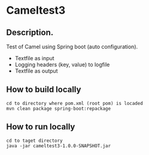 # Cameltest3

## Description.

Test of Camel using Spring boot (auto configuration). 
* Textfile as input
* Logging headers (key, value) to logfile
* Textfile as output

## How to build locally
```
cd to directory where pom.xml (root pom) is locaded
mvn clean package spring-boot:repackage
```

## How to run locally
```
cd to taget directory
java -jar cameltest3-1.0.0-SNAPSHOT.jar
```